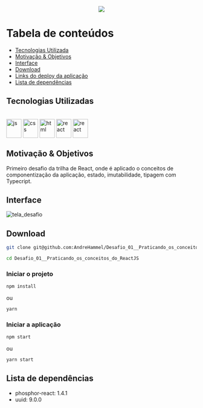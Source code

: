 <p align="center">
  <img align="center" src="https://user-images.githubusercontent.com/54488551/208247525-b07a38c9-c42d-450d-9ccf-ef23a65bbe0d.png" />
</p>

# Tabela de conteúdos

<!--ts-->

- [Tecnologias Utilizada](#tecnologias-utilizadas)
- [Motivação & Objetivos](#Motivação--Objetivos)
- [Interface](#Interface)
- [Download](#Download)
- [Links do deploy da aplicação](#Links-do-deploy-da-aplicação)
- [Lista de dependências](#lista-de-dependencias)

<!--te-->

## Tecnologias Utilizadas

<div style="display: inline-block" align="left"><br>
  <img align="center" alt="js" height="50" width="40" src="https://cdn.jsdelivr.net/gh/devicons/devicon/icons/javascript/javascript-original.svg" />
  <img align="center" alt="css" height="50" width="40" src="https://cdn.jsdelivr.net/gh/devicons/devicon/icons/css3/css3-original.svg" />
  <img align="center" alt="html" height="50" width="40" src="https://cdn.jsdelivr.net/gh/devicons/devicon/icons/html5/html5-original.svg" />
  <img align="center" alt="react" height="50" width="40" src="https://cdn.jsdelivr.net/gh/devicons/devicon/icons/react/react-original.svg" />
  <img align="center" alt="react" height="50" width="40" src="https://cdn.jsdelivr.net/gh/devicons/devicon/icons/typescript/typescript-original.svg" />
</div>

## Motivação & Objetivos

Primeiro desafio da trilha de React, onde é aplicado o conceitos de componentização da aplicação, estado, imutabilidade, tipagem com Typecript.

## Interface

![tela_desafio](https://user-images.githubusercontent.com/54488551/208247529-dacc226e-4448-4319-bc62-0c4afde427cd.png)

## Download

```sh
git clone git@github.com:AndreHammel/Desafio_01__Praticando_os_conceitos_do_ReactJS

```

```sh
cd Desafio_01__Praticando_os_conceitos_do_ReactJS

```

### Iniciar o projeto

```sh
npm install
```

ou

```sh
yarn
```

### Iniciar a aplicação

```sh
npm start
```

ou

```sh
yarn start
```

## Lista de dependências

- phosphor-react: 1.4.1
- uuid: 9.0.0
